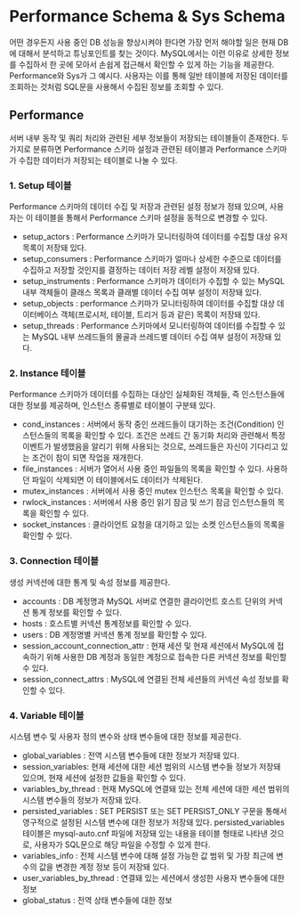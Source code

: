 # Performance Schema & Sys Schema
어떤 경우든지 사용 중인 DB 성능을 향상시켜야 한다면 가장 먼저 해야할 일은 현재 DB에 대해서 분석하고 튜닝포인트를 찾는 것이다.
MySQL에서는 이런 이유로 상세한 정보를 수집하서 한 곳에 모아서 손쉽게 접근해서 확인할 수 있게 하는 기능을 제공한다. Performance와 Sys가 그 예시다.
사용자는 이를 통해 일반 테이블에 저장된 데이터를 조회하는 것처럼 SQL문을 사용해서 수집된 정보를 조회할 수 있다. 

## Performance
서버 내부 동작 및 쿼리 처리와 관련된 세부 정보들이 저장되는 테이블들이 존재한다. 두 가지로 분류하면 Performance 스키마 설정과 관련된 테이블과 Performance 스키마가 수집한 데이터가 저장되는 테이블로 나눌 수 있다.

###  1. Setup 테이블 
 
 Performance 스키마의 데이터 수집 및 저장과 관련된 설정 정보가 정돼 있으며, 사용자는 이 테이블을 통해서 Performance 스키마 설정을 동적으로 변경할 수 있다.

- setup_actors : Performance 스키마가 모니터링하여 데이터를 수집할 대상 유저 목록이 저장돼 있다.
- setup_consumers : Performance 스키마가 얼마나 상세한 수준으로 데이터를 수집하고 저장할 것인지를 결정하는 데이터 저장 레벨 설정이 저장돼 있다.
- setup_instruments : Performance 스키마가 데이터가 수집할 수 있는 MySQL 내부 객체들이 클래스 목록과 클래별 데이터 수집 여부 설정이 저장돼 있다. 
- setup_objects : performance 스키마가 모니터링하여 데이터를 수집할 대상 데이터베이스 객체(프로시저, 테이블, 트리거 등과 같은) 목록이 저장돼 있다.
- setup_threads : Performance 스키마에서 모니터링하여 데이터를 수집할 수 있는 MySQL 내부 쓰레드들의 몰골과 쓰레드별 데이터 수집 여부 설정이 저장돼 있다.

### 2. Instance 테이블

 Performance 스키마가 데이터를 수집하는 대상인 실체화된 객체들, 즉 인스턴스들에 대한 정보를 제공하며, 인스턴스 종류별로 테이블이 구분돼 있다. 

- cond_instances : 서버에서 동작 중인 쓰레드들이 대기하는 조건(Condition) 인스턴스들의 목록을 확인할 수 있다. 조건은 쓰레드 간 동기화 처리와 관련해서 특정 이벤트가 발생했음을 알리기 위해 사용되는 것으로, 쓰레드들은 자신이 기다리고 있는 조건이 참이 되면 작업을 재개한다.
- file_instances : 서버가 열어서 사용 중인 파일들의 목록을 확인할 수 있다. 사용하던 파일이 삭제되면 이 테이블에서도 데이터가 삭제된다.
- mutex_instances : 서버에서 사용 중인 mutex 인스턴스 목록을 확인할 수 있다.
- rwlock_instances : 서버에서 사용 중인 읽기 잠금 및 쓰기 잠금 인스턴스들의 목록을 확인할 수 있다.
- socket_instances : 클라이언트 요청을 대기하고 있는 소켓 인스턴스들의 목록을 확인할 수 있다.  

### 3. Connection 테이블

  생성 커넥션에 대한 통계 및 속성 정보를 제공한다. 

- accounts : DB 계정명과 MySQL 서버로 연결한 클라이언트 호스트 단위의 커넥션 통계 정보를 확인할 수 있다.
- hosts : 호스트별 커넥션 통계정보를 확인할 수 있다.
- users : DB 계정명별 커넥션 통계 정보를 확인할 수 있다.
- session_account_connection_attr : 현재 세션 및 현재 세션에서 MySQL에 접속하기 위해 사용한 DB 계정과 동일한 계정으로 접속한 다른 커넥션 정보를 확인할 수 있다.
- session_connect_attrs : MySQL에 연결된 전체 세션들의 커넥션 속성 정보를 확인할 수 있다.

### 4. Variable 테이블

  시스템 변수 및 사용자 정의 변수와 상태 변수들에 대한 정보를 제공한다.

- global_variables : 전역 시스템 변수들에 대한 정보가 저장돼 있다.
- session_variables: 현재 세션에 대한 세션 범위의 시스템 변수들 정보가 저장돼 있으며, 현재 세션에 설정한 값들을 확인할 수 있다.
- variables_by_thread : 현재 MySQL에 연결돼 있는 전체 세션에 대한 세션 범위의 시스템 변수들의 정보가 저장돼 있다.
- persisted_variables : SET PERSIST 또는 SET PERSIST_ONLY 구문을 통해서 영구적으로 설정된 시스템 변수에 대한 정보가 저장돼 있다. persisted_variables 테이블은 mysql-auto.cnf 파일에 저장돼 있는 내용을 테이블 형태로 나타낸 것으로, 사용자가 SQL문으로 해당 파일을 수정할 수 있게 한다.
- variables_info : 전체 시스템 변수에 대해 설정 가능한 값 범위 및 가장 최근에 변수의 값을 변경한 계정 정보 등이 저장돼 있다.
- user_variables_by_thread : 연결돼 있는 세션에서 생성한 사용자 변수들에 대한 정보
- global_status : 전역 상태 변수들에 대한 정보
 